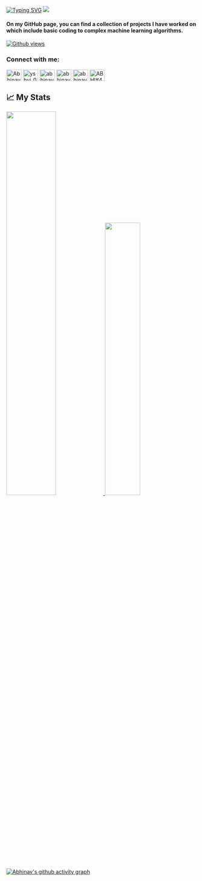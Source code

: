 
[![Typing SVG](https://readme-typing-svg.herokuapp.com?lines=Welcome+to+my+small+World⚛️)](https://git.io/typing-svg)
<a href="https://github.com/ABHINAV0307"><img src="https://readme-typing-svg.herokuapp.com/?color=E30B5C&width=900&height=40&lines=Pursuing+B.Tech+in+Computer+Science;Learning+Java+%26+Brushing+up+Data+Structure+%26+algorithm.." /></a>



#### On my GitHub page, you can find a collection of projects I have worked on which include basic coding to complex machine learning algorithms.


[![Github views](https://komarev.com/ghpvc/?username=abhinav0307&style=flat-square&color=green)](https://github.com/abhinav0307)


<h3 align="left">Connect with me:</h3>
<p align="left">
<a href="https://www.linkedin.com/in/abhinav-tripathi-8815b0211" target="blank"><img align="center" src="https://raw.githubusercontent.com/rahuldkjain/github-profile-readme-generator/master/src/images/icons/Social/linked-in-alt.svg" alt="Abhinav Tripathi" height="30" width="40" /></a>
<a href="https://www.instagram.com/abhinav__191/" target="blank"><img align="center" src="https://raw.githubusercontent.com/rahuldkjain/github-profile-readme-generator/master/src/images/icons/Social/instagram.svg" alt="yshvi_07" height="30" width="40" /></a>
<a href="https://www.codechef.com/users/cashew19" target="blank"><img align="center" src="https://cdn.jsdelivr.net/npm/simple-icons@3.1.0/icons/codechef.svg" alt="abhinav0307" height="30" width="40" /></a>
<a href="https://www.hackerrank.com/sec_W_CS1059" target="blank"><img align="center" src="https://raw.githubusercontent.com/rahuldkjain/github-profile-readme-generator/master/src/images/icons/Social/hackerrank.svg" alt="abhinav0307" height="30" width="40" /></a>
<a href="https://leetcode.com/cashew19/" target="blank"><img align="center" src="https://raw.githubusercontent.com/rahuldkjain/github-profile-readme-generator/master/src/images/icons/Social/leet-code.svg" alt="abhinav0307" height="30" width="40" /></a>
<a href="https://discord.gg/abhinav2501" target="blank"><img align="center" src="https://raw.githubusercontent.com/rahuldkjain/github-profile-readme-generator/master/src/images/icons/Social/discord.svg" alt="ABHI#4542" height="30" width="40" /></a>
</p>


## &#x1f4c8; My Stats
<a href="https://github.com/abhinav0307">
    <img src="https://github-readme-stats-git-masterrstaa-rickstaa.vercel.app/api?username=abhinav0307&count_private=true&show_icons=true&theme=chartreuse-dark&hide_border=true" width="51%" />
</a>
<a href="https://github.com/abhinav0307">
  <img src="https://github-readme-stats-git-masterrstaa-rickstaa.vercel.app/api/top-langs/?username=abhinav0307&theme=chartreuse-dark&layout=compact&hide_border=true" width="43%" />
</a>

<div align="center">

    
</div>


[![Abhinav's github activity graph](https://github-readme-activity-graph.vercel.app/graph?username=abhinav0307&theme=dracula)](https://github.com/abhinav0307/github-readme-activity-graph)
